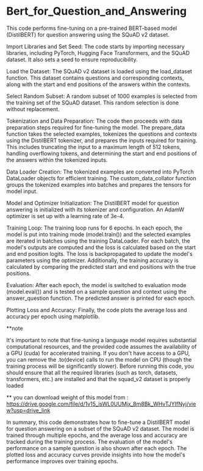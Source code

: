 # Bert_for_Question_and_Answering

This code performs fine-tuning on a pre-trained BERT-based model (DistilBERT) for question answering using the SQuAD v2 dataset. 

Import Libraries and Set Seed: The code starts by importing necessary libraries, including PyTorch, Hugging Face Transformers, and the SQuAD dataset. It also sets a seed to ensure reproducibility.

Load the Dataset: The SQuAD v2 dataset is loaded using the load_dataset function. This dataset contains questions and corresponding contexts, along with the start and end positions of the answers within the contexts.

Select Random Subset: A random subset of 1000 examples is selected from the training set of the SQuAD dataset. This random selection is done without replacement.

Tokenization and Data Preparation: The code then proceeds with data preparation steps required for fine-tuning the model. The prepare_data function takes the selected examples, tokenizes the questions and contexts using the DistilBERT tokenizer, and prepares the inputs required for training. This includes truncating the input to a maximum length of 512 tokens, handling overflowing tokens, and determining the start and end positions of the answers within the tokenized inputs.

Data Loader Creation: The tokenized examples are converted into PyTorch DataLoader objects for efficient training. The custom_data_collator function groups the tokenized examples into batches and prepares the tensors for model input.

Model and Optimizer Initialization: The DistilBERT model for question answering is initialized with its tokenizer and configuration. An AdamW optimizer is set up with a learning rate of 3e-4.

Training Loop: The training loop runs for 6 epochs. In each epoch, the model is put into training mode (model.train()) and the selected examples are iterated in batches using the training DataLoader. For each batch, the model's outputs are computed and the loss is calculated based on the start and end position logits. The loss is backpropagated to update the model's parameters using the optimizer. Additionally, the training accuracy is calculated by comparing the predicted start and end positions with the true positions.

Evaluation: After each epoch, the model is switched to evaluation mode (model.eval()) and is tested on a sample question and context using the answer_question function. The predicted answer is printed for each epoch.

Plotting Loss and Accuracy: Finally, the code plots the average loss and accuracy per epoch using matplotlib.


**note

It's important to note that fine-tuning a language model requires substantial computational resources, and the provided code assumes the availability of a GPU (cuda) for accelerated training. If you don't have access to a GPU, you can remove the .to(device) calls to run the model on CPU (though the training process will be significantly slower).  Before running this code, you should ensure that all the required libraries (such as torch, datasets, transformers, etc.) are installed and that the squad_v2 dataset is properly loaded

** you can download weight of this  model from :
https://drive.google.com/file/d/1v15_isWL0UUMjx_8m8Bk_WHvTJYIfNyj/view?usp=drive_link

In summary, this code demonstrates how to fine-tune a DistilBERT model for question answering on a subset of the SQuAD v2 dataset. The model is trained through multiple epochs, and the average loss and accuracy are tracked during the training process. The evaluation of the model's performance on a sample question is also shown after each epoch. The plotted loss and accuracy curves provide insights into how the model's performance improves over training epochs.
